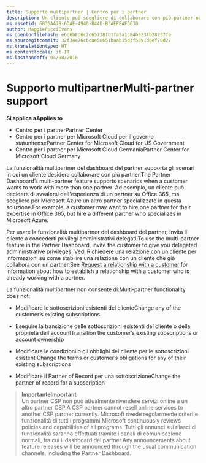 ```yaml
---
title: Supporto multipartner | Centro per i partner
description: Un cliente può scegliere di collaborare con più partner nel programma Cloud Solution Provider specializzati in servizi diversi.
ms.assetid: 6835AA78-6DAE-4940-844D-B3AEFEAF3630
author: MaggiePucciEvans
ms.openlocfilehash: e6d6b8d6c2c65738fb1fa5a1c84b523fb28257fe
ms.sourcegitcommit: 32f34476cbcae58651baab15d3f5591d6ef70d27
ms.translationtype: HT
ms.contentlocale: it-IT
ms.lasthandoff: 04/08/2018
---
```

# <a name="multi-partner-support"></a><span data-ttu-id="5ed2e-103">Supporto multipartner</span><span class="sxs-lookup"><span data-stu-id="5ed2e-103">Multi-partner support</span></span>

**<span data-ttu-id="5ed2e-104">Si applica a</span><span class="sxs-lookup"><span data-stu-id="5ed2e-104">Applies to</span></span>**

-  <span data-ttu-id="5ed2e-105">Centro per i partner</span><span class="sxs-lookup"><span data-stu-id="5ed2e-105">Partner Center</span></span>
-  <span data-ttu-id="5ed2e-106">Centro per i partner per Microsoft Cloud per il governo statunitense</span><span class="sxs-lookup"><span data-stu-id="5ed2e-106">Partner Center for Microsoft Cloud for US Government</span></span>
-  <span data-ttu-id="5ed2e-107">Centro per i partner per Microsoft Cloud Germania</span><span class="sxs-lookup"><span data-stu-id="5ed2e-107">Partner Center for Microsoft Cloud Germany</span></span>

<span data-ttu-id="5ed2e-108">La funzionalità multipartner del dashboard del partner supporta gli scenari in cui un cliente desidera collaborare con più partner.</span><span class="sxs-lookup"><span data-stu-id="5ed2e-108">The Partner Dashboard’s multi-partner feature supports scenarios when a customer wants to work with more than one partner.</span></span> <span data-ttu-id="5ed2e-109">Ad esempio, un cliente può decidere di avvalersi dell'esperienza di un partner su Office 365, ma scegliere per Microsoft Azure un altro partner specializzato in questa soluzione.</span><span class="sxs-lookup"><span data-stu-id="5ed2e-109">For example, a customer may want to hire one partner for their expertise in Office 365, but hire a different partner who specializes in Microsoft Azure.</span></span>

<span data-ttu-id="5ed2e-110">Per usare la funzionalità multipartner del dashboard del partner, invita il cliente a concederti privilegi amministrativi delegati.</span><span class="sxs-lookup"><span data-stu-id="5ed2e-110">To use the multi-partner feature in the Partner Dashboard, invite the customer to give you delegated admininstrative privileges.</span></span> <span data-ttu-id="5ed2e-111">Vedi [Richiedere una relazione con un cliente](request-a-relationship-with-a-customer.md) per informazioni su come stabilire una relazione con un cliente che già collabora con un partner.</span><span class="sxs-lookup"><span data-stu-id="5ed2e-111">See [Request a relationship with a customer](request-a-relationship-with-a-customer.md) for information about how to establish a relationship with a customer who is already working with a partner.</span></span>

<span data-ttu-id="5ed2e-112">La funzionalità multipartner non consente di:</span><span class="sxs-lookup"><span data-stu-id="5ed2e-112">Multi-partner functionality does not:</span></span>

-   <span data-ttu-id="5ed2e-113">Modificare le sottoscrizioni esistenti del cliente</span><span class="sxs-lookup"><span data-stu-id="5ed2e-113">Change any of the customer’s existing subscriptions</span></span>

-   <span data-ttu-id="5ed2e-114">Eseguire la transizione delle sottoscrizioni esistenti del cliente o della proprietà dell'account</span><span class="sxs-lookup"><span data-stu-id="5ed2e-114">Transition the customer’s existing subscriptions or account ownership</span></span>

-   <span data-ttu-id="5ed2e-115">Modificare le condizioni o gli obblighi del cliente per le sottoscrizioni esistenti</span><span class="sxs-lookup"><span data-stu-id="5ed2e-115">Change the terms or customer’s obligations for any of their existing subscriptions</span></span>

-   <span data-ttu-id="5ed2e-116">Modificare il Partner of Record per una sottoscrizione</span><span class="sxs-lookup"><span data-stu-id="5ed2e-116">Change the partner of record for a subscription</span></span>

>**<span data-ttu-id="5ed2e-117">Importante</span><span class="sxs-lookup"><span data-stu-id="5ed2e-117">Important</span></span>**<br>
<span data-ttu-id="5ed2e-118">Un partner CSP non può attualmente rivendere servizi online a un altro partner CSP.</span><span class="sxs-lookup"><span data-stu-id="5ed2e-118">A CSP partner cannot resell online services to another CSP partner currently.</span></span> <span data-ttu-id="5ed2e-119">Microsoft rivede regolarmente criteri e funzionalità di tutti i programmi.</span><span class="sxs-lookup"><span data-stu-id="5ed2e-119">Microsoft continuously reviews policies and capabilities of all programs.</span></span> <span data-ttu-id="5ed2e-120">Tutti gli annunci sui rilasci di funzionalità saranno effettuati tramite i canali di comunicazione normali, tra cui il dashboard del partner.</span><span class="sxs-lookup"><span data-stu-id="5ed2e-120">Any announcements about feature releases will be announced through the usual communication channels, including the Partner Dashboard.</span></span>  

 






